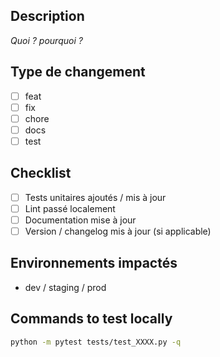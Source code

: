 ## Description
_Quoi ? pourquoi ?_

## Type de changement
- [ ] feat
- [ ] fix
- [ ] chore
- [ ] docs
- [ ] test

## Checklist
- [ ] Tests unitaires ajoutés / mis à jour
- [ ] Lint passé localement
- [ ] Documentation mise à jour
- [ ] Version / changelog mis à jour (si applicable)

## Environnements impactés
- dev / staging / prod

## Commands to test locally
```bash
python -m pytest tests/test_XXXX.py -q
